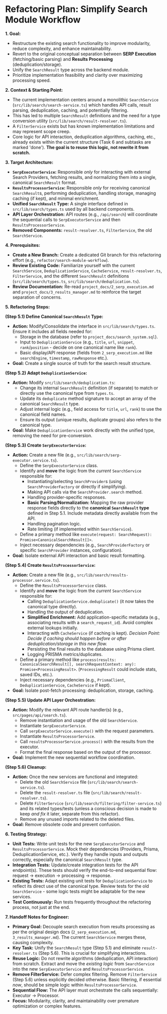 # Refactoring Plan: Simplify Search Module Workflow

**1. Goal:**

*   Restructure the existing search functionality to improve modularity, reduce complexity, and enhance maintainability.
*   Revert to the original conceptual separation between **SERP Execution** (fetching/basic parsing) and **Results Processing** (deduplication/storage).
*   Unify the `SearchResult` type across the backend module.
*   Prioritize implementation feasibility and clarity over maximizing processing speed.

**2. Context & Starting Point:**

*   The current implementation centers around a monolithic `SearchService` (`src/lib/search/search-service.ts`) which handles API calls, result parsing, deduplication, caching, and potentially filtering.
*   This has led to multiple `SearchResult` definitions and the need for a type conversion utility (`src/lib/search/result-resolver.ts`).
*   A `FilterService` exists but has known implementation limitations and may represent scope creep.
*   Core logic for API interaction, deduplication algorithms, caching, etc., already exists within the current structure (Task 6 and subtasks are marked 'done'). **The goal is to reuse this logic, not rewrite it from scratch.**

**3. Target Architecture:**

*   **`SerpExecutorService`:** Responsible *only* for interacting with external Search Providers, fetching results, and normalizing them into a single, canonical `SearchResult` format.
*   **`ResultsProcessorService`:** Responsible *only* for receiving canonical `SearchResult`s, performing deduplication, handling storage, managing caching (if kept), and minimal enrichment.
*   **Unified `SearchResult` Type:** A single interface defined in `src/lib/search/types.ts` used by all backend components.
*   **API Layer Orchestration:** API routes (e.g., `/api/search`) will coordinate the sequential calls to `SerpExecutorService` and then `ResultsProcessorService`.
*   **Removed Components:** `result-resolver.ts`, `FilterService`, the old `SearchService`.

**4. Prerequisites:**

*   **Create a New Branch:** Create a dedicated Git branch for this refactoring effort (e.g., `refactor/search-module-workflow`).
*   **Review Existing Code:** Familiarize yourself with the current `SearchService`, `DeduplicationService`, `CacheService`, `result-resolver.ts`, `FilterService`, and the different `SearchResult` definitions (`src/lib/search/types.ts`, `src/lib/search/deduplication.ts`).
*   **Review Documentation:** Re-read `project_docs/2_serp_execution.md` and `project_docs/3_results_manager.md` to reinforce the target separation of concerns.

**5. Refactoring Steps:**

**(Step 5.1) Define Canonical `SearchResult` Type:**

*   **Action:** Modify/Consolidate the interface in `src/lib/search/types.ts`. Ensure it includes all fields needed for:
    *   Storage in the database (refer to `project_docs/search_system.sql`).
    *   Input to `DeduplicationService` (e.g., `title`, `url`, `snippet`, `rank`/`position` - decide on one canonical name like `rank`).
    *   Basic display/API response (fields from `2_serp_execution.md` like `searchEngine`, `timestamp`, `rawResponse` etc.).
*   **Goal:** Create a single source of truth for the search result structure.

**(Step 5.2) Adapt `DeduplicationService`:**

*   **Action:** Modify `src/lib/search/deduplication.ts`:
    *   Change its internal `SearchResult` definition (if separate) to match or directly use the canonical type from `types.ts`.
    *   Update its `deduplicate` method signature to accept an array of the canonical `SearchResult` type.
    *   Adjust internal logic (e.g., field access for `title`, `url`, `rank`) to use the canonical field names.
    *   Ensure its output (unique results, duplicate groups) also refers to the canonical type.
*   **Goal:** Make `DeduplicationService` work directly with the unified type, removing the need for pre-conversion.

**(Step 5.3) Create `SerpExecutorService`:**

*   **Action:** Create a new file (e.g., `src/lib/search/serp-executor.service.ts`).
    *   Define the `SerpExecutorService` class.
    *   Identify and **move** the logic from the *current* `SearchService` responsible for:
        *   Instantiating/selecting `SearchProvider`s (using `SearchProviderFactory` or directly if simplifying).
        *   Making API calls via the `SearchProvider.search` method.
        *   Handling provider-specific responses.
        *   **Basic Parsing/Normalization:** Mapping the raw provider response fields directly to the **canonical `SearchResult` type** defined in Step 5.1. Include metadata directly available from the API.
        *   Handling pagination logic.
        *   Rate limiting (if implemented within `SearchService`).
    *   Define a primary method like `execute(request: SearchRequest): Promise<CanonicalSearchResult[]>`.
    *   Inject necessary dependencies (e.g., `SearchProviderFactory` or specific `SearchProvider` instances, configuration).
*   **Goal:** Isolate external API interaction and basic result formatting.

**(Step 5.4) Create `ResultsProcessorService`:**

*   **Action:** Create a new file (e.g., `src/lib/search/results-processor.service.ts`).
    *   Define the `ResultsProcessorService` class.
    *   Identify and **move** the logic from the *current* `SearchService` responsible for:
        *   Calling `DeduplicationService.deduplicate()` (it now takes the canonical type directly).
        *   Handling the output of deduplication.
        *   **Simplified Enrichment:** Add application-specific metadata (e.g., associating results with a `search_request_id`). Avoid complex external lookups initially.
        *   Interacting with `CacheService` (if caching is kept). *Decision Point: Decide if caching should happen before or after deduplication/storage in this new flow.*
        *   Persisting the final results to the database using Prisma client.
        *   Logging PRISMA metrics/duplicates.
    *   Define a primary method like `process(results: CanonicalSearchResult[], searchRequestContext: any): Promise<ProcessingResult>`. (`ProcessingResult` could include stats, saved IDs, etc.).
    *   Inject necessary dependencies (e.g., `PrismaClient`, `DeduplicationService`, `CacheService` if kept).
*   **Goal:** Isolate post-fetch processing: deduplication, storage, caching.

**(Step 5.5) Update API Layer Orchestration:**

*   **Action:** Modify the relevant API route handler(s) (e.g., `src/pages/api/search.ts`).
    *   Remove instantiation and usage of the old `SearchService`.
    *   Instantiate `SerpExecutorService`.
    *   Call `serpExecutorService.execute()` with the request parameters.
    *   Instantiate `ResultsProcessorService`.
    *   Call `resultsProcessorService.process()` with the results from the executor.
    *   Format the final response based on the output of the processor.
*   **Goal:** Implement the new sequential workflow coordination.

**(Step 5.6) Cleanup:**

*   **Action:** Once the new services are functional and integrated:
    *   Delete the old `SearchService` file (`src/lib/search/search-service.ts`).
    *   Delete the `result-resolver.ts` file (`src/lib/search/result-resolver.ts`).
    *   Delete `FilterService` (`src/lib/search/filtering/filter-service.ts`) and its related types/tests (unless a conscious decision is made to keep *and fix* it later, separate from this refactor).
    *   Remove any unused imports related to the deleted files.
*   **Goal:** Remove obsolete code and prevent confusion.

**6. Testing Strategy:**

*   **Unit Tests:** Write unit tests for the new `SerpExecutorService` and `ResultsProcessorService`. Mock their dependencies (Providers, Prisma, DeduplicationService, etc.). Verify they handle inputs and outputs correctly, especially the canonical `SearchResult` type.
*   **Integration Tests:** Update/create integration tests for the API endpoint(s). These tests should verify the end-to-end sequential flow: request -> execution -> processing -> response.
*   **Existing Tests:** Adapt existing unit tests for `DeduplicationService` to reflect its direct use of the canonical type. Review tests for the old `SearchService` - some logic tests might be adaptable for the new services.
*   **Test Continuously:** Run tests frequently throughout the refactoring process, not just at the end.

**7. Handoff Notes for Engineer:**

*   **Primary Goal:** Decouple search execution from results processing as per the original design docs (`2_serp_execution.md`, `3_results_manager.md`). The current `SearchService` merges these, causing complexity.
*   **Key Task:** Unify the `SearchResult` type (Step 5.1) and eliminate `result-resolver.ts` (Step 5.6). This is crucial for simplifying interactions.
*   **Reuse Logic:** Do not rewrite algorithms (deduplication, API interaction) from scratch. Extract and move the *existing logic* from `SearchService` into the new `SerpExecutorService` and `ResultsProcessorService`.
*   **Remove FilterService:** Defer complex filtering. Remove `FilterService` (Step 5.6) unless explicitly decided otherwise. Basic filtering, if essential *now*, should be simple logic within `ResultsProcessorService`.
*   **Sequential Flow:** The API layer must orchestrate the calls sequentially: Executor -> Processor.
*   **Focus:** Modularity, clarity, and maintainability over premature optimization or complex features. 